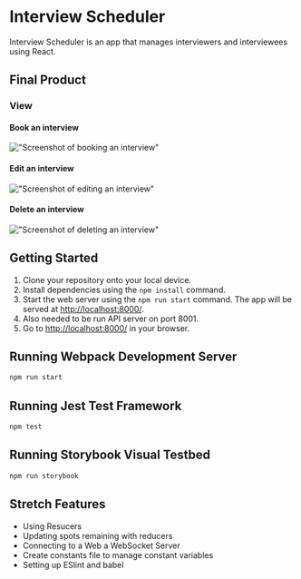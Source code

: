 # Interview Scheduler
Interview Scheduler is an app that manages interviewers and interviewees using React.

## Final Product
### View
#### Book an interview
!["Screenshot of booking an interview"](https://github.com/atyoshimatsu/scheduler/blob/feature/readme/docs/create_demo.gif)

#### Edit an interview
!["Screenshot of editing an interview"](https://github.com/atyoshimatsu/scheduler/blob/feature/readme/docs/edit_demo.gif)

#### Delete an interview
!["Screenshot of deleting an interview"](https://github.com/atyoshimatsu/scheduler/blob/feature/readme/docs/delete_demo.gif)

## Getting Started
1. Clone your repository onto your local device.
2. Install dependencies using the `npm install` command.
3. Start the web server using the `npm run start` command. The app will be served at <http://localhost:8000/>.
4. Also needed to be run API server on port 8001.
5. Go to <http://localhost:8000/> in your browser.

## Running Webpack Development Server

```sh
npm run start
```

## Running Jest Test Framework

```sh
npm test
```

## Running Storybook Visual Testbed

```sh
npm run storybook
```

## Stretch Features
- Using Resucers
- Updating spots remaining with reducers
- Connecting to a Web a WebSocket Server
- Create constants file to manage constant variables
- Setting up ESlint and babel
